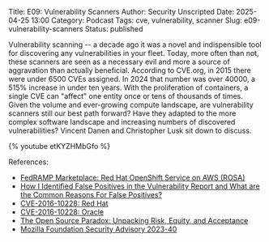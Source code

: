 Title: E09: Vulnerability Scanners
Author: Security Unscripted
Date: 2025-04-25 13:00
Category: Podcast
Tags: cve, vulnerability, scanner
Slug: e09-vulnerability-scanners
Status: published

Vulnerability scanning -- a decade ago it was a novel and indispensible tool for discovering any vulnerabilities in your fleet.  Today, more often than not, these scanners are seen as a necessary evil and more a source of aggravation than actually beneficial.  According to CVE.org, in 2015 there were under 6500 CVEs assigned.  In 2024 that number was over 40000, a 515% increase in under ten years.  With the proliferation of containers, a single CVE can "affect" one entity once or tens of thousands of times.  Given the volume and ever-growing compute landscape, are vulnerability scanners still our best path forward?  Have they adapted to the more complex software landscape and increasing numbers of discovered vulnerabilities?  Vincent Danen and Christopher Lusk sit down to discuss.

{% youtube etKYZHMbGfo %}

References:

* [FedRAMP Marketplace: Red Hat OpenShift Service on AWS (ROSA)](https://marketplace.fedramp.gov/products/FR2102031769)
* [How I Identified False Positives in the Vulnerability Report and What are the Common Reasons For False Positives?](https://medium.com/thesecmaster/how-i-identified-false-positives-in-the-vulnerability-report-and-what-are-the-common-reasons-for-950b90a15d2b)
* [CVE-2016-10228: Red Hat](https://access.redhat.com/security/cve/CVE-2016-10228)
* [CVE-2016-10228: Oracle](https://linux.oracle.com/cve/CVE-2016-10228.html)
* [The Open Source Paradox: Unpacking Risk, Equity, and Acceptance](https://www.youtube.com/watch?v=3SxJGKCrkWg)
* [Mozilla Foundation Security Advisory 2023-40](https://www.mozilla.org/en-US/security/advisories/mfsa2023-40/)

